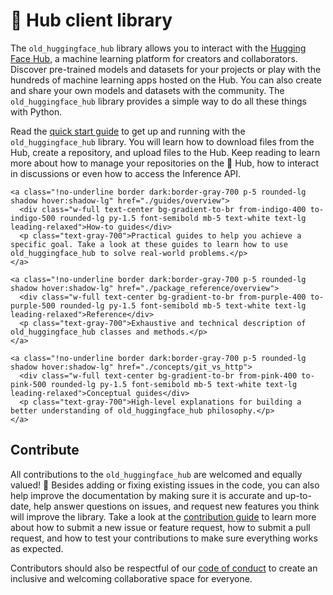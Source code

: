 <!--⚠️ Note that this file is in Markdown but contain specific syntax for our doc-builder (similar to MDX) that may not be
rendered properly in your Markdown viewer.
-->

# 🤗 Hub client library

The `old_huggingface_hub` library allows you to interact with the [Hugging Face
Hub](https://hf.co), a machine learning platform for creators and collaborators.
Discover pre-trained models and datasets for your projects or play with the hundreds of
machine learning apps hosted on the Hub. You can also create and share your own models
and datasets with the community. The `old_huggingface_hub` library provides a simple way to
do all these things with Python.

Read the [quick start guide](quick-start) to get up and running with the
`old_huggingface_hub` library. You will learn how to download files from the Hub, create a
repository, and upload files to the Hub. Keep reading to learn more about how to manage
your repositories on the 🤗 Hub, how to interact in discussions or even how to access
the Inference API.

<div class="mt-10">
  <div class="w-full flex flex-col space-y-4 md:space-y-0 md:grid md:grid-cols-2 md:gap-y-4 md:gap-x-5">

    <a class="!no-underline border dark:border-gray-700 p-5 rounded-lg shadow hover:shadow-lg" href="./guides/overview">
      <div class="w-full text-center bg-gradient-to-br from-indigo-400 to-indigo-500 rounded-lg py-1.5 font-semibold mb-5 text-white text-lg leading-relaxed">How-to guides</div>
      <p class="text-gray-700">Practical guides to help you achieve a specific goal. Take a look at these guides to learn how to use old_huggingface_hub to solve real-world problems.</p>
    </a>

    <a class="!no-underline border dark:border-gray-700 p-5 rounded-lg shadow hover:shadow-lg" href="./package_reference/overview">
      <div class="w-full text-center bg-gradient-to-br from-purple-400 to-purple-500 rounded-lg py-1.5 font-semibold mb-5 text-white text-lg leading-relaxed">Reference</div>
      <p class="text-gray-700">Exhaustive and technical description of old_huggingface_hub classes and methods.</p>
    </a>

    <a class="!no-underline border dark:border-gray-700 p-5 rounded-lg shadow hover:shadow-lg" href="./concepts/git_vs_http">
      <div class="w-full text-center bg-gradient-to-br from-pink-400 to-pink-500 rounded-lg py-1.5 font-semibold mb-5 text-white text-lg leading-relaxed">Conceptual guides</div>
      <p class="text-gray-700">High-level explanations for building a better understanding of old_huggingface_hub philosophy.</p>
    </a>

  </div>
</div>

<!--
<a class="!no-underline border dark:border-gray-700 p-5 rounded-lg shadow hover:shadow-lg" href="./tutorials/overview"
  ><div class="w-full text-center bg-gradient-to-br from-blue-400 to-blue-500 rounded-lg py-1.5 font-semibold mb-5 text-white text-lg leading-relaxed">Tutorials</div>
  <p class="text-gray-700">Learn the basics and become familiar with using old_huggingface_hub to programmatically interact with the 🤗 Hub!</p>
</a> -->

## Contribute

All contributions to the `old_huggingface_hub` are welcomed and equally valued! 🤗 Besides
adding or fixing existing issues in the code, you can also help improve the
documentation by making sure it is accurate and up-to-date, help answer questions on
issues, and request new features you think will improve the library. Take a look at the
[contribution
guide](https://github.com/huggingface/old_huggingface_hub/blob/main/CONTRIBUTING.md) to
learn more about how to submit a new issue or feature request, how to submit a pull
request, and how to test your contributions to make sure everything works as expected.

Contributors should also be respectful of our [code of
conduct](https://github.com/huggingface/old_huggingface_hub/blob/main/CODE_OF_CONDUCT.md) to
create an inclusive and welcoming collaborative space for everyone.
